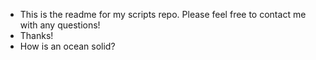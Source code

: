 * This is the readme for my scripts repo. Please feel free to contact me with any questions!
* Thanks!
* How is an ocean solid?